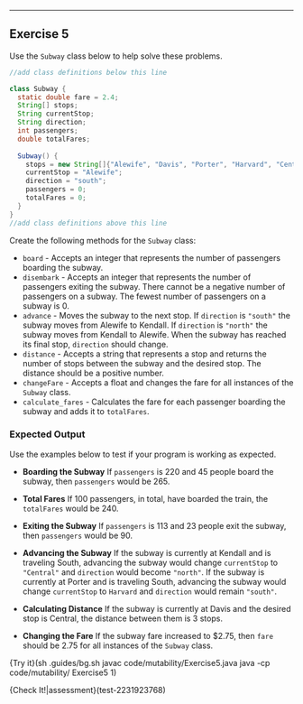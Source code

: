 ----------

## Exercise 5

Use the `Subway` class below to help solve these problems.

```java
//add class definitions below this line

class Subway {
  static double fare = 2.4;
  String[] stops;
  String currentStop;
  String direction;
  int passengers;
  double totalFares;
  
  Subway() {
    stops = new String[]{"Alewife", "Davis", "Porter", "Harvard", "Central", "Kendall"};
    currentStop = "Alewife";
    direction = "south";
    passengers = 0;
    totalFares = 0;
  }
}
//add class definitions above this line
```

Create the following methods for the `Subway` class:
* `board` - Accepts an integer that represents the number of passengers boarding the subway.
* `disembark` - Accepts an integer that represents the number of passengers exiting the subway. There cannot be a negative number of passengers on a subway. The fewest number of passengers on a subway is 0.
* `advance` - Moves the subway to the next stop. If `direction` is `"south"` the subway moves from Alewife to Kendall. If `direction` is `"north"` the subway moves from Kendall to Alewife. When the subway has reached its final stop, `direction` should change.
* `distance` - Accepts a string that represents a stop and returns the number of stops between the subway and the desired stop. The distance should be a positive number.
* `changeFare` - Accepts a float and changes the fare for all instances of the `Subway` class.
* `calculate_fares` - Calculates the fare for each passenger boarding the subway and adds it to `totalFares`.

### Expected Output
Use the examples below to test if your program is working as expected.

* **Boarding the Subway**
If `passengers` is 220 and 45 people board the subway, then `passengers` would be 265.

* **Total Fares**
If 100 passengers, in total, have boarded the train, the `totalFares` would be 240.

* **Exiting the Subway**
If `passengers` is 113 and 23 people exit the subway, then `passengers` would be 90.

* **Advancing the Subway**
If the subway is currently at Kendall and is traveling South, advancing the subway would change `currentStop` to `"Central"` and `direction` would become `"north"`. If the subway is currently at Porter and is traveling South, advancing the subway would change `currentStop` to `Harvard` and `direction` would remain `"south"`.

* **Calculating Distance**
If the subway is currently at Davis and the desired stop is Central, the distance between them is 3 stops.

* **Changing the Fare**
If the subway fare increased to $2.75, then `fare` should be 2.75 for all instances of the `Subway` class.

{Try it}(sh .guides/bg.sh javac code/mutability/Exercise5.java java -cp code/mutability/ Exercise5 1)

{Check It!|assessment}(test-2231923768)
